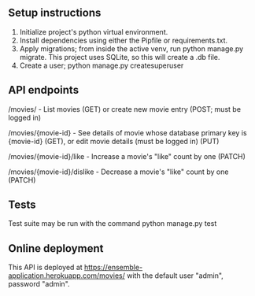 ## Setup instructions
1. Initialize project's python virtual environment.
2. Install dependencies using either the Pipfile or requirements.txt.
3. Apply migrations; from inside the active venv, run python manage.py migrate. This project uses SQLite, so this will create a .db file.
4. Create a user; python manage.py createsuperuser

## API endpoints
  /movies/ - List movies (GET) or create new movie entry (POST; must be logged in)

  /movies/{movie-id} - See details of movie whose database primary key is {movie-id} (GET), or edit movie details (must be logged in) (PUT)
  
  /movies/{movie-id}/like - Increase a movie's "like" count by one (PATCH)
  
  /movies/{movie-id}/dislike - Decrease a movie's "like" count by one (PATCH)
  

## Tests
Test suite may be run with the command python manage.py test

## Online deployment
This API is deployed at https://ensemble-application.herokuapp.com/movies/ with the default user "admin", password "admin".
